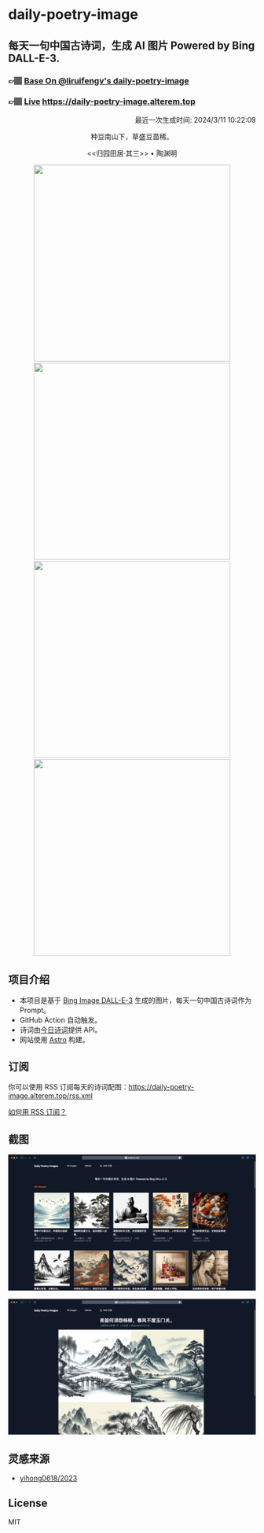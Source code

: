
# daily-poetry-image

## 每天一句中国古诗词，生成 AI 图片 Powered by Bing DALL-E-3.

### 👉🏽 [Base On @liruifengv's daily-poetry-image](https://github.com/liruifengv/daily-poetry-image)

### 👉🏽 [Live](https://daily-poetry-image.alterem.top/) https://daily-poetry-image.alterem.top

<p align="right">
  最近一次生成时间: 2024/3/11 10:22:09
</p>
<p align="center">
种豆南山下，草盛豆苗稀。
</p>
<p align="center">
<<归园田居·其三>> • 陶渊明
</p>
<p align="center">
<img src="https://tse2.mm.bing.net/th/id/OIG1.vpBGtVj_so5jLNeFZ.Jm" height="400" width="400" />
<img src="https://tse1.mm.bing.net/th/id/OIG1.2SPA_ePmIp_Tkbu3AT1T" height="400" width="400" />
<img src="https://tse2.mm.bing.net/th/id/OIG1.AuQBAr9aSwoUbHO14PbU" height="400" width="400" />
<img src="https://tse1.mm.bing.net/th/id/OIG1.ANR0Q4SWWlzbFBpogSgg" height="400" width="400" />
</p>

## 项目介绍

-   本项目是基于 [Bing Image DALL-E-3](https://www.bing.com/images/create) 生成的图片，每天一句中国古诗词作为 Prompt。
-   GitHub Action 自动触发。
-   诗词由[今日诗词](https://www.jinrishici.com/)提供 API。
-   网站使用 [Astro](https://astro.build) 构建。

## 订阅

你可以使用 RSS 订阅每天的诗词配图：https://daily-poetry-image.alterem.top/rss.xml

[如何用 RSS 订阅？](https://zhuanlan.zhihu.com/p/55026716)

## 截图

![图片列表](./screenshots/Snipaste_2023-12-28_21-00-26.png)

![图片详情](./screenshots/Snipaste_2023-12-28_21-00-53.png)

## 灵感来源

-   [yihong0618/2023](https://github.com/yihong0618/2023)

## License

MIT
